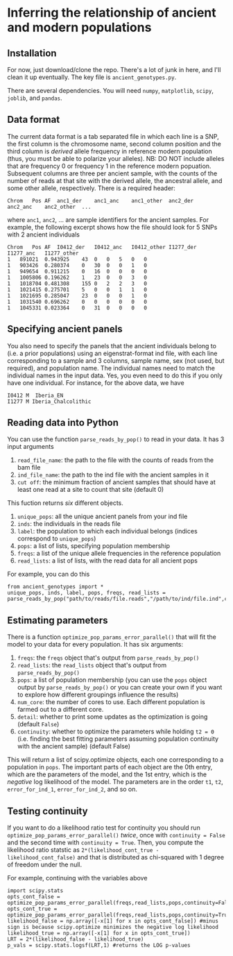 # Inferring the relationship of ancient and modern populations

## Installation

For now, just download/clone the repo. There's a lot of junk in here, and I'll clean it up eventually. The key file is `ancient_genotypes.py`. 

There are several dependencies. You will need `numpy`, `matplotlib`, `scipy`, `joblib`, and `pandas`. 

## Data format

The current data format is a tab separated file in which each line is a SNP, the first column is the chromosome name, second column position and the third column is *derived* allele frequency in reference modern population (thus, you must be able to polarize your alleles). NB: DO NOT include alleles that are frequency 0 or frequency 1 in the reference modern popuation. Subsequent columns are three per ancient sample, with the counts of the number of reads at that site with the derived allele, the ancestral allele, and some other allele, respectively. There is a required header: 

```
Chrom	Pos	AF	anc1_der	anc1_anc	anc1_other	anc2_der	anc2_anc	anc2_other	...
```

where `anc1`, `anc2`, ... are sample identifiers for the ancient samples. For example, the following excerpt shows how the file should look for 5 SNPs with 2 ancient individuals

```
Chrom	Pos	AF	I0412_der	I0412_anc	I0412_other	I1277_der	I1277_anc	I1277_other
1	891021	0.943925	43	0	0	5	0	0
1	903426	0.280374	0	30	0	0	1	0
1	949654	0.911215	0	16	0	0	0	0
1	1005806	0.196262	1	23	0	0	3	0
1	1018704	0.481308	155	0	2	2	3	0
1	1021415	0.275701	5	0	0	1	1	0
1	1021695	0.285047	23	0	0	0	1	0
1	1031540	0.696262	0	0	0	0	0	0
1	1045331	0.023364	0	31	0	0	0	0
```

## Specifying ancient panels

You also need to specify the panels that the ancient individuals belong to (i.e. a prior populations) using an eigenstrat-format ind file, with each line corresponding to a sample and 3 columns, sample name, sex (not used, but required), and population name. The individual names need to match the individual names in the input data. Yes, you even need to do this if you only have one individual. For instance, for the above data, we have

```
I0412 M  Iberia_EN
I1277 M Iberia_Chalcolithic
```

## Reading data into Python

You can use the function ``parse_reads_by_pop()`` to read in your data. It has 3 input arguments

1. ``read_file_name``: the path to the file with the counts of reads from the bam file 
2. ``ind_file_name``: the path to the ind file with the ancient samples in it
3. ``cut off``: the minimum fraction of ancient samples that should have at least one read at a site to count that site (default 0)

This fuction returns *six* different objects.

1. ``unique_pops``: all the unique ancient panels from your ind file
2. ``inds``: the individuals in the reads file
3. ``label``: the population to which each individual belongs (indices correspond to ``unique_pops``)
4. ``pops``: a list of lists, specifying population membership 
5. ``freqs``: a list of the unique allele frequencies in the reference population
6. ``read_lists``: a list of lists, with the read data for all ancient pops

For example, you can do this

```
from ancient_genotypes import *
unique_pops, inds, label, pops, freqs, read_lists = parse_reads_by_pop("path/to/reads/file.reads","/path/to/ind/file.ind",cutoff=0)
```

## Estimating parameters

There is a function ``optimize_pop_params_error_parallel()`` that will fit the model to your data for every population. It has six arguments:

1. ``freqs``: the ``freqs`` object that's output from ``parse_reads_by_pop()``
2. ``read_lists``: the ``read_lists`` object that's output from ``parse_reads_by_pop()``
3. ``pops``: a list of population membership (you can use the ``pops`` object output by ``parse_reads_by_pop()`` or you can create your own if you want to explore how different groupings influence the results)
4. ``num_core``: the number of cores to use. Each different population is farmed out to a different core.
5. ``detail``: whether to print some updates as the optimization is going (default ``False``)
6. ``continuity``: whether to optimize the parameters while holding `t2 = 0` (i.e. finding the best fitting parameters assuming population continuity with the ancient sample) (default False)

This will return a list of scipy.optimize objects, each one corresponding to a population in ``pops``. The important parts of each object are the 0th entry, which are the parameters of the model, and the 1st entry, which is the *negative* log likelihood of the model. The parameters are in the order ``t1``, ``t2``, ``error_for_ind_1``, ``error_for_ind_2``, and so on. 

## Testing continuity

If you want to do a likelihood ratio test for continuity you should run ``optimize_pop_params_error_parallel()`` *twice*, once with ``continuity = False`` and the second time with ``continuity = True``. Then, you compute the likelihood ratio statstic as ``2*(likelihood_cont_true - likelihood_cont_false)`` and that is distributed as chi-squared with 1 degree of freedom under the null. 

For example, continuing with the variables above

```
import scipy.stats
opts_cont_false = optimize_pop_params_error_parallel(freqs,read_lists,pops,continuity=False)
opts_cont_true = optimize_pop_params_error_parallel(freqs,read_lists,pops,continuity=True)
likelihood_false = np.array([-x[1] for x in opts_cont_false]) #minus sign is because scipy.optimize minimizes the negative log likelihood
likelihood_true = np.array([-x[1] for x in opts_cont_true])
LRT = 2*(likelihood_false - likelihood_true)
p_vals = scipy.stats.logsf(LRT,1) #returns the LOG p-values
```

 
